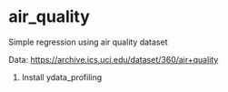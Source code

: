 # air_quality
Simple regression using air quality dataset

Data: https://archive.ics.uci.edu/dataset/360/air+quality

1. Install ydata_profiling
